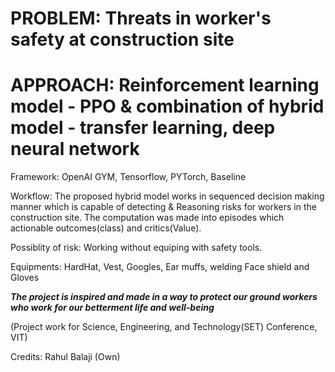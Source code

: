 # PROBLEM: Threats in worker's safety at construction site
# APPROACH: Reinforcement learning model - PPO & combination of hybrid model - transfer learning, deep neural network

Framework: OpenAI GYM, Tensorflow, PYTorch, Baseline

Workflow: The proposed hybrid model works in sequenced decision making manner which is capable of detecting & Reasoning risks for workers in the construction site. The computation was made into episodes which actionable outcomes(class) and critics(Value). 

Possiblity of risk: Working without equiping with safety tools.

Equipments: HardHat, Vest, Googles, Ear muffs, welding Face shield and Gloves 


***The project is inspired and made in a way to protect our ground workers who work for our betterment life and well-being***

(Project work for Science, Engineering, and Technology(SET) Conference, VIT)


Credits: Rahul Balaji (Own)
